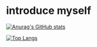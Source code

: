 
introduce myself
=================
   

[![Anurag's GitHub stats](https://github-readme-stats.vercel.app/api?username=cats0713&theme=dracula&show_icons=true&icon_color=#ffffff)](https://github.com/anuraghazra/github-readme-stats)
   
[![Top Langs](https://github-readme-stats.vercel.app/api/top-langs/?username=cats0713&layout=compact&theme=dark)](https://github.com/anuraghazra/github-readme-stats)

